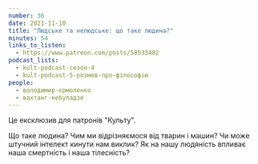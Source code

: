 ```yaml
---
number: 36
date: 2021-11-10
title: "Людське та нелюдське: що таке людина?"
minutes: 54
links_to_listen:
  - https://www.patreon.com/posts/58533402
podcast_lists:
  - kult-podcast-сезон-4
  - kult-podcast-5-розмов-про-філософію
people:
  - володимир-єрмоленко
  - вахтанг-кебуладзе
---
```


Це ексклюзив для патронів "Культу".

Що таке людина? Чим ми відрізняємося від тварин і машин? Чи може штучний
інтелект кинути нам виклик? Як на нашу людяність впливає наша смертність і наша
тілесність?
